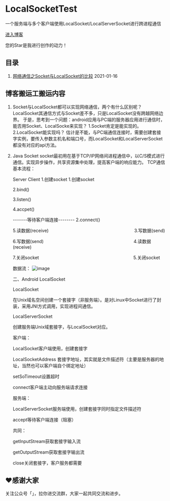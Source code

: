 # LocalSocketTest

一个服务端与多个客户端使用LocalSocket/LocalServerSocket进行跨进程通信

[进入博客](https://github.com/)

您的Star是我进行创作的动力！

## 目录

1. [网络通信之Socket与LocalSocket的比较](https://www.cnblogs.com/joanna-yan/p/4708658.html) 2021-01-16

## 博客搬运工搬运内容

1. Socket与LocalSocket都可以实现网络通信，两个有什么区别呢？
   LocalSocket其通信方式与Socket差不多，只是LocalSocket没有跨越网络边界。
   于是，思考到一个问题：android应用与PC端的服务器应用进行通信时，能否用Socket、LocalSocke来实现？
   1.Socket肯定是能实现的。
   2.LocalSocket能实现吗？
   估计是不能，与PC端通信连接时，需要创建套接字实例，要传入参数主机名和端口号，而LocalSocket和LocalServerSocket都没有对应的api方法。
2. Java Socket
   socket最初用在基于TCP/IP网络间进程通信中，以C/S模式进行通信。实现异步操作，共享资源集中处理，提高客户端的响应能力。
   TCP通信基本流程：

   Server                                                                     Client
	1.创建socket                                                             1.创建socket

	2.bind()

	3.listen()

	4.accpet()

	-------等待客户端连接--------                                      2.connect()

	5.读数据(receive)　　　　　　　　　　　　　　　　　　　  3.写数据(send)

	6.写数据(send)　　　　　　　　　　　　　　　　　　　　  4.读数据(receive)

	7.关闭socket　　　　　　　　　　　　　　　　　　　　　  5.关闭socket

	数据流：
	![image](./screenshot/061717107845571.png.png)

	二、Android LocalSocket

	LocalSocket

	在Unix域名空间创建一个套接字（非服务端）。是对Linux中Socket进行了封装，采用JNI方式调用，实现进程间通信。

	LocalServerSocket

	创建服务端Unix域套接字，与LocalSocket对应。

	客户端：

	LocalSocket客户端使用，创建套接字

	LocalSocketAddress 套接字地址，其实就是文件描述符（主要是服务器的地址，当然也可以客户端自个绑定地址）

	setSoTimeout设置超时

	connect客户端主动向服务端请求连接

	服务端：

	LocalServerSocket服务端使用，创建套接字同时指定文件描述符

	accept等待客户端连接（阻塞）

	共同：

	getInputStream获取套接字输入流

	getOutputStream获取套接字输出流

	close关闭套接字，客户服务都需要

## ❤️感谢大家

关注公众号「」，拉你进交流群，大家一起共同交流和进步。
